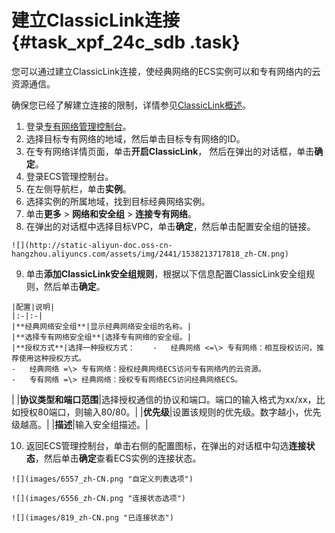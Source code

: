 # 建立ClassicLink连接 {#task_xpf_24c_sdb .task}

您可以通过建立ClassicLink连接，使经典网络的ECS实例可以和专有网络内的云资源通信。

确保您已经了解建立连接的限制，详情参见[ClassicLink概述](intl.zh-CN/用户指南/ClassicLink/ClassicLink概述.md#)。

1.   登录[专有网络管理控制台](https://vpcnext.console.aliyun.com)。 
2.   选择目标专有网络的地域，然后单击目标专有网络的ID。 
3.   在专有网络详情页面，单击**开启ClassicLink**， 然后在弹出的对话框，单击**确定**。 
4.   登录ECS管理控制台。 
5.   在左侧导航栏，单击**实例**。 
6.  选择实例的所属地域，找到目标经典网络实例。 
7.  单击**更多** \> **网络和安全组** \> **连接专有网络**。 
8.   在弹出的对话框中选择目标VPC，单击**确定**，然后单击配置安全组的链接。 

    ![](http://static-aliyun-doc.oss-cn-hangzhou.aliyuncs.com/assets/img/2441/1538213717818_zh-CN.png)

9.   单击**添加ClassicLink安全组规则**，根据以下信息配置ClassicLink安全组规则，然后单击**确定**。 

    |配置|说明|
    |:-|:-|
    |**经典网络安全组**|显示经典网络安全组的名称。|
    |**选择专有网络安全组**|选择专有网络的安全组。|
    |**授权方式**|选择一种授权方式：    -   经典网络 <=\> 专有网络：相互授权访问，推荐使用这种授权方式。
    -   经典网络 =\> 专有网络：授权经典网络ECS访问专有网络内的云资源。
    -   专有网络 =\> 经典网络：授权专有网络ECS访问经典网络ECS。
|
    |**协议类型和端口范围**|选择授权通信的协议和端口。端口的输入格式为xx/xx，比如授权80端口，则输入80/80。|
    |**优先级**|设置该规则的优先级。数字越小，优先级越高。|
    |**描述**|输入安全组描述。|

10.  返回ECS管理控制台，单击右侧的配置图标，在弹出的对话框中勾选**连接状态**，然后单击**确定**查看ECS实例的连接状态。 

    ![](images/6557_zh-CN.png "自定义列表选项")

    ![](images/6556_zh-CN.png "连接状态选项")

    ![](images/819_zh-CN.png "已连接状态")


